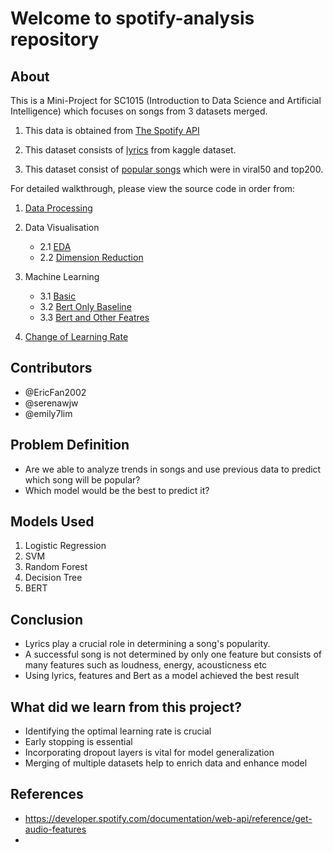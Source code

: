 # Welcome to spotify-analysis repository

## About

This is a Mini-Project for SC1015 (Introduction to Data Science and Artificial Intelligence) which focuses on songs from 3 datasets merged.

1. This data is obtained from [The Spotify API](https://developer.spotify.com/documentation/web-api) 

2. This dataset consists of [lyrics](https://www.kaggle.com/datasets/nikhilnayak123/5-million-song-lyrics-dataset) from kaggle dataset. 

3. This dataset consist of [popular songs](https://www.kaggle.com/datasets/dhruvildave/spotify-charts) which were in viral50 and top200.

For detailed walkthrough, please view the source code in order from:

1. [Data Processing](https://github.com/emily7lim/B133_Grp9/blob/main/DataProcessing.ipynb)

2. Data Visualisation
    - 2.1  [EDA](https://github.com/emily7lim/B133_Grp9/blob/main/EDA.ipynb)
    - 2.2  [Dimension Reduction](https://github.com/emily7lim/B133_Grp9/blob/main/EDA_dimensionReduction.ipynb)

3. Machine Learning
    - 3.1 [Basic]()
    - 3.2 [Bert Only Baseline]()
    - 3.3 [Bert and Other Featres]()

4. [Change of Learning Rate]()
  
## Contributors

- @EricFan2002
- @serenawjw
- @emily7lim

## Problem Definition

- Are we able to analyze trends in songs and use previous data to predict which song will be popular?
- Which model would be the best to predict it?

## Models Used

1. Logistic Regression
2. SVM
3. Random Forest
4. Decision Tree
5. BERT

## Conclusion

- Lyrics play a crucial role in determining a song's popularity. 
- A successful song is not determined by only one feature but consists of many features such as loudness, energy, acousticness etc 
- Using lyrics, features and Bert as a model achieved the best result

## What did we learn from this project?

- Identifying the optimal learning rate is crucial
- Early stopping is essential
- Incorporating dropout layers is vital for model generalization
- Merging of multiple datasets help to enrich data and enhance model

## References

- https://developer.spotify.com/documentation/web-api/reference/get-audio-features
- 